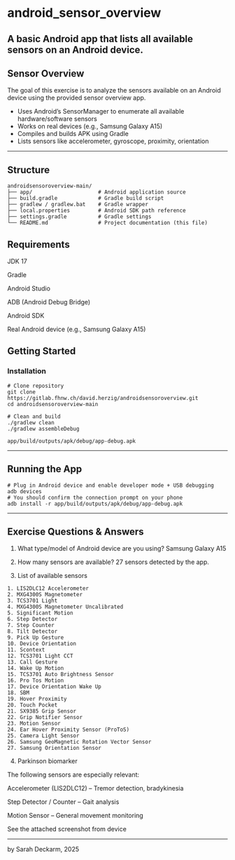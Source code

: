 # android_sensor_overview

A basic Android app that lists all available sensors on an Android device.
---

## Sensor Overview

The goal of this exercise is to analyze the sensors available on an Android device using the provided sensor overview app.
- Uses Android’s SensorManager to enumerate all available hardware/software sensors
- Works on real devices (e.g., Samsung Galaxy A15)
- Compiles and builds APK using Gradle
- Lists sensors like accelerometer, gyroscope, proximity, orientation 

---

##  Structure

```
androidsensoroverview-main/
├── app/                     # Android application source
├── build.gradle             # Gradle build script
├── gradlew / gradlew.bat    # Gradle wrapper
├── local.properties         # Android SDK path reference
├── settings.gradle          # Gradle settings
└── README.md                # Project documentation (this file)
```

##  Requirements
JDK 17

Gradle

Android Studio

ADB (Android Debug Bridge)

Android SDK

Real Android device (e.g., Samsung Galaxy A15)


## Getting Started

### Installation

```
# Clone repository
git clone https://gitlab.fhnw.ch/david.herzig/androidsensoroverview.git
cd androidsensoroverview-main

# Clean and build
./gradlew clean
./gradlew assembleDebug

app/build/outputs/apk/debug/app-debug.apk
```

---

## Running the App

```
# Plug in Android device and enable developer mode + USB debugging
adb devices
# You should confirm the connection prompt on your phone
adb install -r app/build/outputs/apk/debug/app-debug.apk
```

---



## Exercise Questions & Answers
1. What type/model of Android device are you using?
Samsung Galaxy A15

2. How many sensors are available?
27 sensors detected by the app.

3. List of available sensors
```
1. LIS2DLC12 Accelerometer
2. MXG4300S Magnetometer
3. TCS3701 Light
4. MXG4300S Magnetometer Uncalibrated
5. Significant Motion
6. Step Detector
7. Step Counter
8. Tilt Detector
9. Pick Up Gesture
10. Device Orientation
11. Scontext
12. TCS3701 Light CCT
13. Call Gesture
14. Wake Up Motion
15. TCS3701 Auto Brightness Sensor
16. Pro Tos Motion
17. Device Orientation Wake Up
18. SBM
19. Hover Proximity
20. Touch Pocket
21. SX9385 Grip Sensor
22. Grip Notifier Sensor
23. Motion Sensor
24. Ear Hover Proximity Sensor (ProToS)
25. Camera Light Sensor
26. Samsung GeoMagnetic Rotation Vector Sensor
27. Samsung Orientation Sensor
```



4. Parkinson biomarker
   
The following sensors are especially relevant:

   
Accelerometer (LIS2DLC12) – Tremor detection, bradykinesia

Step Detector / Counter – Gait analysis

Motion Sensor – General movement monitoring




See the attached screenshot from device


---
by Sarah Deckarm, 2025

